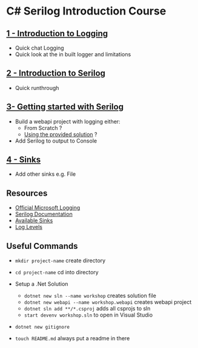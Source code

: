 # C# Serilog Introduction Course

## [1 - Introduction to Logging](INTRODUCTION-TO-LOGGING.md)

- Quick chat Logging
- Quick look at the in built logger and limitations

## [2 - Introduction to Serilog](SERILOG.md)

- Quick runthrough

## [3- Getting started with Serilog](https://github.com/uerbzr/csharp-webapi)

- Build a webapi project with logging either:
  - From Scratch ?
  - [Using the provided solution](https://github.com/uerbzr/csharp-webapi) ?
- Add Serilog to output to Console

## [4 - Sinks](SERILOG-SINKS.md)

- Add other sinks e.g. File

## Resources

- [Official Microsoft Logging](https://learn.microsoft.com/en-us/aspnet/core/fundamentals/logging/?view=aspnetcore-9.0)
- [Serilog Documentation](https://serilog.net/)
- [Available Sinks](https://github.com/serilog/serilog/wiki/provided-sinks)
- [Log Levels](4-LOGLEVELS.md)

## Useful Commands

- `mkdir project-name` create directory
- `cd project-name` cd into directory

- Setup a .Net Solution
  - `dotnet new sln --name workshop` creates solution file
  - `dotnet new webapi --name workshop.webapi` creates webapi project
  - `dotnet sln add **/*.csproj` adds all csprojs to sln
  - `start devenv workshop.sln` to open in Visual Studio
- `dotnet new gitignore`
- `touch README.md` always put a readme in there

